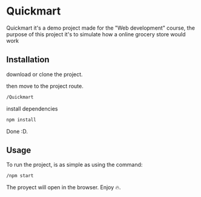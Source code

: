 # Quickmart

Quickmart it's a demo project made for the "Web development" course, the purpose of this project it's to simulate how a online grocery store would work

## Installation

download or clone the project.

then move to the project route.
```bash
/Quickmart
```
install dependencies
```bash
npm install
```
Done :D.
## Usage

To run the project, is as simple as using the command:
```bash
/npm start
```
The proyect will open in the browser.
Enjoy 🔥.

